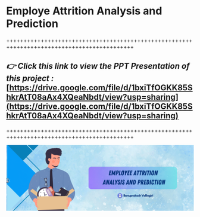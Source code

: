 # **Employe Attrition Analysis and Prediction**

+++++++++++++++++++++++++++++++++++++++++++++++++++++++++++++++++++++++++++++++++++++++++++

## *👉 Click this link to view the PPT Presentation of this project :*   [https://drive.google.com/file/d/1bxiTfOGKK85ShkrAtT08aAx4XQeaNbdt/view?usp=sharing](https://drive.google.com/file/d/1bxiTfOGKK85ShkrAtT08aAx4XQeaNbdt/view?usp=sharing)


+++++++++++++++++++++++++++++++++++++++++++++++++++++++++++++++++++++++++++++++++++++++++++



![Alt text](cover_picture.png)

